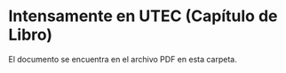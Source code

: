 # Intensamente en UTEC (Capítulo de Libro)

El documento se encuentra en el archivo PDF en esta carpeta.
